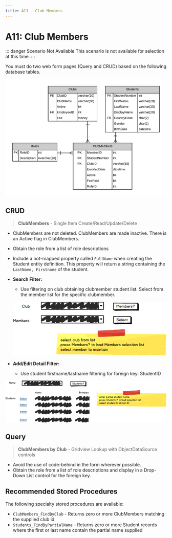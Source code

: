 ```yaml
---
title: A11 - Club Members
---
```

# A11: Club Members

::: danger Scenario Not Available
This scenario is not available for selection at this time.
:::

You must do two web form pages (Query and CRUD) based on the following database tables.

![ERD for A11](./A11.png)

## CRUD

> **ClubMembers** - Single Item Create/Read/Update/Delete

- ClubMembers are not deleted. ClubMembers are made inactive. There is an Active flag in ClubMembers.
- Obtain the role from a list of role descriptions
- Include a not-mapped property called `FullName` when creating the Student entity definition. This property will return a string containing the `LastName, Firstname` of the student.
- **Search Filter:**
  - Use filtering on club obtaining clubmember student list. Select from the member list for the specific clubmember.
  
  ![Form A Search Filter](./A11MockupA.png)
  
- **Add/Edit Detail Filter:**
  - Use student firstname/lastname filtering for foreign key: StudentID

![Form A Detail Filter](./A11MockupB.png)

## Query

> **ClubMembers by Club** - Gridview Lookup with ObjectDataSource controls

- Avoid the use of code-behind in the form wherever possible.
- Obtain the role from a list of role descriptions and display in a Drop-Down List control for the foreign key.

## Recommended Stored Procedures

The following specialty stored procedures are available:

- `ClubMembers_FindByClub` - Returns zero or more ClubMembers matching the supplied club id
- `Students_FindByPartialName` - Returns zero or more Student records where the first or last name contain the partial name supplied
